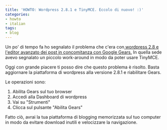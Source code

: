 ```yaml
---
title: 'HOWTO: Wordpress 2.8.1 e TinyMCE. Eccolo di nuovo! :)'
categories:
- howto
- italian
tags:
- blog
---
```

Un po' di tempo fa ho segnalato il problema che c'era con[ wordpress 2.8 e
l'editor avanzato dei post in concomitanza con Google
Gears.]({{site.url}}/2009/06/15/howto-wordpress-2-8-e-tinymce-dove-e-finito/)
In quella sede avevo segnalato un piccolo work-around in modo da
poter usare TinyMCE.

Oggi con grande piacere ti posso dire che questo problema è risolto. Basta
aggiornare la piattaforma di wordpress alla versione 2.8.1 e riabilitare
Gears.

Le operazioni sono:

  1. Abilita Gears sul tuo browser
  2. Accedi alla Dashboard di wordpress
  3. Vai su "Strumenti"
  4. Clicca sul pulsante "Abilita Gears"
  
Fatto ciò, avrai la tua piattaforma di blogging memorizzata sul tuo computer
in modo da evitare download inutili e velocizzare la navigazione.
